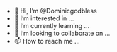 - 👋 Hi, I’m @Dominicgodbless
- 👀 I’m interested in ...
- 🌱 I’m currently learning ...
- 💞️ I’m looking to collaborate on ...
- 📫 How to reach me ...

<!---
Dominicgodbless/Dominicgodbless is a ✨ special ✨ repository because its `README.md` (this file) appears on your GitHub profile.
You can click the Preview link to take a look at your changes.
--->
